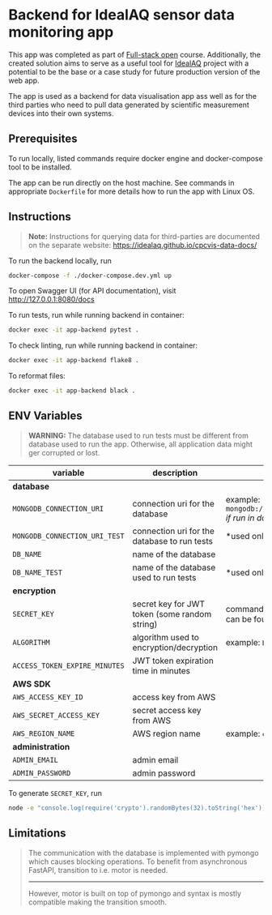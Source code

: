 # Backend for IdealAQ sensor data monitoring app
This app was completed as part of [Full-stack open](fullstackopen.com/en/) course. Additionally, the created solution aims to serve as a useful tool for [IdealAQ](https://idealaq.com/) project with a potential to be the base or a case study for future production version of the web app.

The app is used as a backend for data visualisation app ass well as for the third parties who need to pull data generated by scientific measurement devices into their own systems.

## Prerequisites
To run locally, listed commands require docker engine and docker-compose tool to be installed.

The app can be run directly on the host machine. See commands in appropriate `Dockerfile` for more details how to run the app with Linux OS.

## Instructions
>**Note:** Instructions for querying data for third-parties are documented on the separate website: https://idealaq.github.io/cpcvis-data-docs/

To run the backend locally, run 
```bash
docker-compose -f ./docker-compose.dev.yml up
```
To open Swagger UI (for API documentation), visit http://127.0.0.1:8080/docs

To run tests, run while running backend in container: 
```bash
docker exec -it app-backend pytest .
```

To check linting, run while running backend in container:
```bash
docker exec -it app-backend flake8 .
```

To reformat files:
```bash
docker exec -it app-backend black .
```

## ENV Variables
> **WARNING:** The database used to run tests must be different from database used to run the app. Otherwise, all application data might ger corrupted or lost. 

| variable                      | description                                   | note                                                                        |
|-------------------------------|-----------------------------------------------|-----------------------------------------------------------------------------|
| **database**                  |                                               |                                                                             |
| `MONGODB_CONNECTION_URI`      | connection uri for the database               | example: `mongodb://root:example@mongo:27017/` _if run in docker container_ |
| `MONGODB_CONNECTION_URI_TEST` | connection uri for the database to run tests  | \*used only to run tests                                                    |
| `DB_NAME`                     | name of the database                          |                                                                             |
| `DB_NAME_TEST`                | name of the database used to run tests        | \*used only to run tests                                                    |
| **encryption**                |                                               |                                                                             |
| `SECRET_KEY`                  | secret key for JWT token (some random string) | command to generate a secret key can be found under this table              |
| `ALGORITHM`                   | algorithm used to encryption/decryption       | example: `HS256`                                                            |
| `ACCESS_TOKEN_EXPIRE_MINUTES` | JWT token expiration time in minutes          |                                                                             |
| **AWS SDK**                   |                                               |                                                                             |
| `AWS_ACCESS_KEY_ID`           | access key from AWS                           |                                                                             |
| `AWS_SECRET_ACCESS_KEY`       | secret access key from AWS                    |                                                                             |
| `AWS_REGION_NAME`             | AWS region name                               | example: `eu-central-1`                                                     |
| **administration**            |                                               |                                                                             |
| `ADMIN_EMAIL`                 | admin email                                   |                                                                             |
| `ADMIN_PASSWORD`              | admin password                                |                                                                             |



To generate `SECRET_KEY`, run
```bash
node -e "console.log(require('crypto').randomBytes(32).toString('hex'))"
```

## Limitations
> The communication with the database is implemented with pymongo which causes blocking operations. To benefit from asynchronous FastAPI, transition to i.e. motor is needed.
> ***
> However, motor is built on top of pymongo and syntax is mostly compatible making the transition smooth.